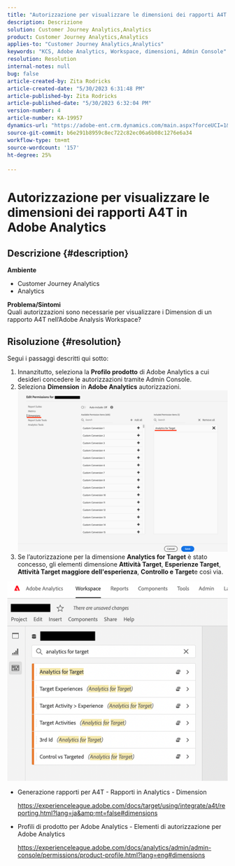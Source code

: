 ```yaml
---
title: "Autorizzazione per visualizzare le dimensioni dei rapporti A4T in Adobe Analytics"
description: Descrizione
solution: Customer Journey Analytics,Analytics
product: Customer Journey Analytics,Analytics
applies-to: "Customer Journey Analytics,Analytics"
keywords: "KCS, Adobe Analytics, Workspace, dimensioni, Admin Console"
resolution: Resolution
internal-notes: null
bug: false
article-created-by: Zita Rodricks
article-created-date: "5/30/2023 6:31:48 PM"
article-published-by: Zita Rodricks
article-published-date: "5/30/2023 6:32:04 PM"
version-number: 4
article-number: KA-19957
dynamics-url: "https://adobe-ent.crm.dynamics.com/main.aspx?forceUCI=1&pagetype=entityrecord&etn=knowledgearticle&id=fc20e539-18ff-ed11-8f6e-6045bd006b25"
source-git-commit: b6e291b8959c8ec722c82ec06a6b08c1276e6a34
workflow-type: tm+mt
source-wordcount: '157'
ht-degree: 25%

---
```


# Autorizzazione per visualizzare le dimensioni dei rapporti A4T in Adobe Analytics

## Descrizione {#description}

<b>Ambiente</b>
- Customer Journey Analytics
- Analytics

<b>Problema/Sintomi</b><br>Quali autorizzazioni sono necessarie per visualizzare i Dimension di un rapporto A4T nell’Adobe Analysis Workspace?

## Risoluzione {#resolution}

Segui i passaggi descritti qui sotto:
1. Innanzitutto, seleziona la <b>Profilo prodotto</b> di Adobe Analytics a cui desideri concedere le autorizzazioni tramite Admin Console.
2. Seleziona <b>Dimension</b> in <b>Adobe Analytics</b> autorizzazioni.\
   ![](assets/123b13c2-bb08-ed11-82e4-00224809a4ae.png)
3. Se l’autorizzazione per la dimensione <b>Analytics for Target</b> è stato concesso, gli elementi dimensione <b>Attività Target</b>, <b>Esperienze Target</b>, <b>Attività Target maggiore dell&#39;esperienza</b>, <b>Controllo e Target</b>e così via.


![](assets/8b0bbd95-f4f5-ec11-bb3d-000d3a5b0d3b.png)

- Generazione rapporti per A4T - Rapporti in Analytics - Dimension

   https://experienceleague.adobe.com/docs/target/using/integrate/a4t/reporting.html?lang=ja&amp;mt=false#dimensions
- Profili di prodotto per Adobe Analytics - Elementi di autorizzazione per Adobe Analytics

   https://experienceleague.adobe.com/docs/analytics/admin/admin-console/permissions/product-profile.html?lang=eng#dimensions

